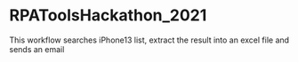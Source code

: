 # RPAToolsHackathon_2021
This workflow searches iPhone13 list, extract the result into an excel file and sends an email
